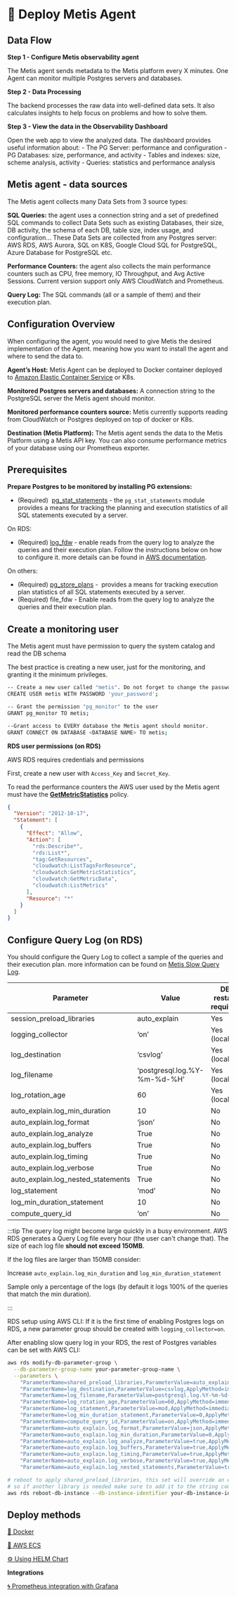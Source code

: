 # 🤖 Deploy Metis Agent

## Data Flow

**Step 1 - Configure Metis observability agent**

The Metis agent sends metadata to the Metis platform every X minutes. One Agent can monitor multiple Postgres servers and databases.

**Step 2 - Data Processing**

The backend processes the raw data into well-defined data sets. It also calculates insights to help focus on problems and how to solve them.

**Step 3 - View the data in the Observability Dashboard**

Open the web app to view the analyzed data. The dashboard provides useful information about: - The PG Server: performance and configuration - PG Databases: size, performance, and activity - Tables and indexes: size, scheme analysis, activity - Queries: statistics and performance analysis

## Metis agent - data sources

The Metis agent collects many Data Sets from 3 source types:

**SQL Queries:** the agent uses a connection string and a set of predefined SQL commands to collect Data Sets such as existing Databases, their size, DB activity, the schema of each DB, table size, index usage, and configuration... These Data Sets are collected from any Postgres server: AWS RDS, AWS Aurora, SQL on K8S, Google Cloud SQL for PostgreSQL, Azure Database for PostgreSQL etc.

**Performance Counters:** the agent also collects the main performance counters such as CPU, free memory, IO Throughput, and Avg Active Sessions. Current version support only AWS CloudWatch and Prometheus.

**Query Log:** The SQL commands (all or a sample of them) and their execution plan.

## Configuration Overview

When configuring the agent, you would need to give Metis the desired implementation of the Agent. meaning how you want to install the agent and where to send the data to.

**Agent’s Host:** Metis Agent can be deployed to Docker container deployed to [Amazon Elastic Container Service](https://aws.amazon.com/ecs/) or K8s.

**Monitored Postgres servers and databases:** A connection string to the PostgreSQL server the Metis agent should monitor.

**Monitored performance counters source:** Metis currently supports reading from CloudWatch or Postgres deployed on top of docker or K8s.

**Destination (Metis Platform):** The Metis agent sends the data to the Metis Platform using a Metis API key. You can also consume performance metrics of your database using our Prometheus exporter.

## Prerequisites

**Prepare Postgres to be monitored by installing PG extensions:**

- (Required)  [pg_stat_statements](https://www.postgresql.org/current/pgstatstatements.html) - the `pg_stat_statements` module provides a means for tracking the planning and execution statistics of all SQL statements executed by a server.

On RDS:

- (Required) [log_fdw](https://github.com/aws/postgresql-logfdw) - enable reads from the query log to analyze the queries and their execution plan. Follow the instructions below on how to configure it. more details can be found in [AWS documentation](https://github.com/aws/postgresql-logfdw).

On others:

- (Required) [pg_store_plans](https://ossc-db.github.io/pg_store_plans/) -  provides a means for tracking execution plan statistics of all SQL statements executed by a server.
- (Required) file_fdw - Enable reads from the query log to analyze the queries and their execution plan.

## Create a monitoring user

The Metis agent must have permission to query the system catalog and read the DB schema

The best practice is creating a new user, just for the monitoring, and granting it the minimum privileges.

```bash
-- Create a new user called "metis". Do not forget to change the password.
CREATE USER metis WITH PASSWORD 'your_password';

-- Grant the permission "pg_monitor" to the user
GRANT pg_monitor TO metis;

--Grant access to EVERY database the Metis agent should monitor.
GRANT CONNECT ON DATABASE <DATABASE NAME> TO metis;
```

**RDS user permissions (on RDS)**

AWS RDS requires credentials and permissions

First, create a new user with `Access_Key` and `Secret_Key`.

To read the performance counters the AWS user used by the Metis agent must have the **[GetMetricStatistics](https:/.aws.amazon.com/AmazonCloudWatch/latest/APIReference/API_GetMetricStatistics.html)** policy.

```json
{
  "Version": "2012-10-17",
  "Statement": [
    {
      "Effect": "Allow",
      "Action": [
        "rds:Describe*",
        "rds:List*",
        "tag:GetResources",
        "cloudwatch:ListTagsForResource",
        "cloudwatch:GetMetricStatistics",
        "cloudwatch:GetMetricData",
        "cloudwatch:ListMetrics"
      ],
      "Resource": "*"
    }
  ]
}
```

## Configure Query Log (on RDS)

You should configure the Query Log to collect a sample of the queries and their execution plan. more information can be found on [Metis Slow Query Log](https://www.npmjs.com/package/@metis-data/slow-query-log).

| Parameter                          | Value                        | DB restart required |
| ---------------------------------- | ---------------------------- | ------------------- |
| session_preload_libraries          | auto_explain                 | Yes                 |
| logging_collector                  | ‘on’                         | Yes (locally)       |
| log_destination                    | ‘csvlog’                     | Yes (locally)       |
| log_filename                       | ‘postgresql.log.%Y-%m-%d-%H’ | Yes (locally)       |
| log_rotation_age                   | 60                           | Yes (locally)       |
| auto_explain.log_min_duration      | 10                           | No                  |
| auto_explain.log_format            | ‘json’                       | No                  |
| auto_explain.log_analyze           | True                         | No                  |
| auto_explain.log_buffers           | True                         | No                  |
| auto_explain.log_timing            | True                         | No                  |
| auto_explain.log_verbose           | True                         | No                  |
| auto_explain.log_nested_statements | True                         | No                  |
| log_statement                      | ‘mod’                        | No                  |
| log_min_duration_statement         | 10                           | No                  |
| compute_query_id                   | ‘on’                         | No                  |

:::tip
The query log might become large quickly in a busy environment. AWS RDS generates a Query Log file every hour (the user can't change that). The size of each log file **should not exceed 150MB**.

If the log files are larger than 150MB consider:

Increase `auto_explain.log_min_duration` and `log_min_duration_statement`

Sample only a percentage of the logs (by default it logs 100% of the queries that match the min duration).

:::

RDS setup using AWS CLI: If it is the first time of enabling Postgres logs on RDS, a new parameter group should be created with `logging_collector=on`.

After enabling slow query log in your RDS, the rest of Postgres variables can be set with AWS CLI:

```bash
aws rds modify-db-parameter-group \
  --db-parameter-group-name your-parameter-group-name \
  --parameters \
    "ParameterName=shared_preload_libraries,ParameterValue=auto_explain,ApplyMethod=pending-reboot" \
    "ParameterName=log_destination,ParameterValue=csvlog,ApplyMethod=immediate" \
    "ParameterName=log_filename,ParameterValue=postgresql.log.%Y-%m-%d-%H,ApplyMethod=immediate" \
    "ParameterName=log_rotation_age,ParameterValue=60,ApplyMethod=immediate" \
    "ParameterName=log_statement,ParameterValue=mod,ApplyMethod=immediate" \
    "ParameterName=log_min_duration_statement,ParameterValue=0,ApplyMethod=immediate" \
    "ParameterName=compute_query_id,ParameterValue=on,ApplyMethod=immediate" \
    "ParameterName=auto_explain.log_format,ParameterValue=json,ApplyMethod=immediate" \
    "ParameterName=auto_explain.log_min_duration,ParameterValue=0,ApplyMethod=immediate" \
    "ParameterName=auto_explain.log_analyze,ParameterValue=true,ApplyMethod=immediate" \
    "ParameterName=auto_explain.log_buffers,ParameterValue=true,ApplyMethod=immediate" \
    "ParameterName=auto_explain.log_timing,ParameterValue=true,ApplyMethod=immediate" \
    "ParameterName=auto_explain.log_verbose,ParameterValue=true,ApplyMethod=immediate" \
    "ParameterName=auto_explain.log_nested_statements,ParameterValue=true,ApplyMethod=immediate"

# reboot to apply shared_preload_libraries, this set will override an exists values
# so if another library is needed make sure to add it to the string command
aws rds reboot-db-instance --db-instance-identifier your-db-instance-id
```

## Deploy methods

[🐳 Docker](Docker.md)

[💠 AWS ECS](<AWS ECS.md>)

[⚙️ Using HELM Chart](Using%20HELM%20Chart.md)

**Integrations**

[🌀 Prometheus integration with Grafana](Prometheus%20integration%20with%20Grafana.md)
